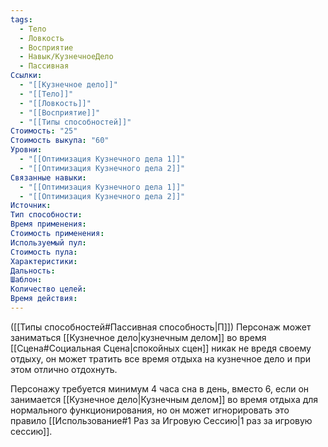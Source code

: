 ```yaml
---
tags:
  - Тело
  - Ловкость
  - Восприятие
  - Навык/КузнечноеДело
  - Пассивная
Ссылки:
  - "[[Кузнечное дело]]"
  - "[[Тело]]"
  - "[[Ловкость]]"
  - "[[Восприятие]]"
  - "[[Типы способностей]]"
Стоимость: "25"
Стоимость выкупа: "60"
Уровни:
  - "[[Оптимизация Кузнечного дела 1]]"
  - "[[Оптимизация Кузнечного дела 2]]"
Связанные навыки:
  - "[[Оптимизация Кузнечного дела 1]]"
  - "[[Оптимизация Кузнечного дела 2]]"
Источник:
Тип способности:
Время применения:
Стоимость применения:
Используемый пул:
Стоимость пула:
Характеристики:
Дальность:
Шаблон:
Количество целей:
Время действия:
---
```

([[Типы способностей#Пассивная способность|П]]) Персонаж может заниматься [[Кузнечное дело|кузнечным делом]] во время [[Сцена#Социальная Сцена|спокойных сцен]] никак не вредя своему отдыху, он может тратить все время отдыха на кузнечное дело и при этом отлично отдохнуть.

Персонажу  требуется минимум 4 часа сна в день, вместо 6, если он занимается [[Кузнечное дело|Кузнечным делом]] во время отдыха для нормального функционирования, но он может игнорировать это правило [[Использование#1 Раз за Игровую Сессию|1 раз за игровую сессию]].